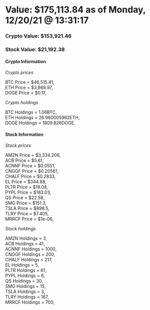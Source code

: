 # Value: $175,113.84 as of Monday, 12/20/21 @ 13:31:17 

### Crypto Value: $153,921.46

### Stock Value: $21,192.38

#### Crypto Information 
*Crypto prices* 

BTC Price = $46,515.41,  
ETH Price = $3,868.97,  
DOGE Price = $0.17,  


*Crypto holdings* 

BTC Holdings = 1.06BTC,  
ETH Holdings = 26.960005962ETH,  
DOGE Holdings = 1809.826DOGE,  


#### Stock Information 

*Stock prices* 

AMZN Price = $3,334.206,  
ACB Price = $5.61,  
ACNNF Price = $0.0551,  
CNGGF Price = $0.20561,  
CHALF Price = $0.2833,  
EL Price = $344.88,  
PLTR Price = $18.04,  
PYPL Price = $183.03,  
QS Price = $22.58,  
SMG Price = $151.3,  
TSLA Price = $898.5,  
TLRY Price = $7.405,  
MRRCF Price = $1e-06,  


*Stock holdings* 

AMZN Holdings = 3,  
ACB Holdings = 41,  
ACNNF Holdings = 1000,  
CNGGF Holdings = 200,  
CHALF Holdings = 217,  
EL Holdings = 5,  
PLTR Holdings = 61,  
PYPL Holdings = 6,  
QS Holdings = 30,  
SMG Holdings = 15,  
TSLA Holdings = 3,  
TLRY Holdings = 167,  
MRRCF Holdings = 700,  


